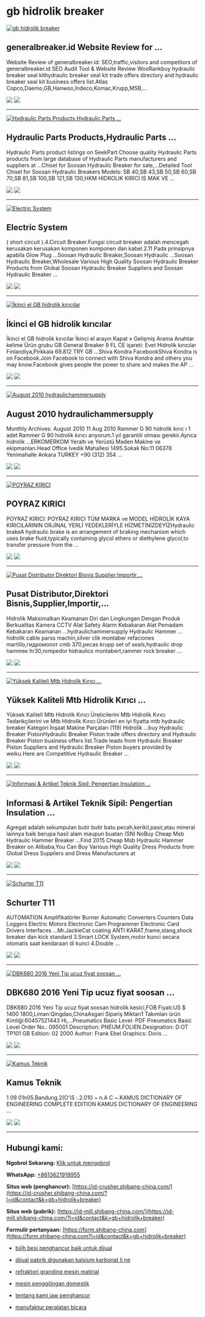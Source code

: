 # gb hidrolik breaker

<a href="https://swt.shibang-china.com/?l=id&img&k=gb+hidrolik+breaker" target="_blank">![gb hidrolik breaker](http://static.shibang-china.com/all-800x300/1527.jpg)</a>

## generalbreaker.id Website Review for …
Website Review of generalbreaker.id: SEO,traffic,visitors and competitors of generalbreaker.id SEO Audit Tool & Website Review WooRankbuy hydraulic breaker seal kithydraulic breaker seal kit trade offers directory and hydraulic breaker seal kit business offers list.Atlas Copco,Daemo,GB,Hanwoo,Indeco,Komac,Krupp,MSB,…


<a href="https://whatsapp.shibangsoft.com/WhatsApp.php" target="_blank" title="WhatsApp">![](http://static.shibang-china.com/icon/whatsapp.png)</a> <a href="https://swt.shibang-china.com/?l=id&icon&k=gb+hidrolik+breaker" target="_blank">![](http://static.shibang-china.com/icon/chat-id.png)</a>

---

<a href="https://swt.shibang-china.com/?l=id&img&k=gb+hidrolik+breaker" target="_blank">![Hydraulic Parts Products,Hydraulic Parts …](http://static.shibang-china.com/all-800x300/1460.jpg)</a>

## Hydraulic Parts Products,Hydraulic Parts …
Hydraulic Parts product listings on SeekPart Choose quality Hydraulic Parts products from large database of Hydraulic Parts manufacturers and suppliers at …Chisel for Soosan Hydraulic Breaker for sale,…Detailed Tool Chisel for Soosan Hydraulic Breakers Models: SB 40,SB 43,SB 50,SB 60,SB 70,SB 81,SB 100,SB 121,SB 130,HKM HIDROLIK KIRICI IS MAK VE …


<a href="https://whatsapp.shibangsoft.com/WhatsApp.php" target="_blank" title="WhatsApp">![](http://static.shibang-china.com/icon/whatsapp.png)</a> <a href="https://swt.shibang-china.com/?l=id&icon&k=gb+hidrolik+breaker" target="_blank">![](http://static.shibang-china.com/icon/chat-id.png)</a>

---

<a href="https://swt.shibang-china.com/?l=id&img&k=gb+hidrolik+breaker" target="_blank">![Electric System](http://static.shibang-china.com/all-800x300/1081.jpg)</a>

## Electric System
( short circuit ).4.Circuit Breaker.Fungsi circuit breaker adalah mencegah kerusakan kerusakan komponen komponen dan kabel.2.11 Pada prinsipnya apabila Glow Plug …Soosan Hydraulic Breaker,Soosan Hydraulic …Soosan Hydraulic Breaker,Wholesale Various High Quality Soosan Hydraulic Breaker Products from Global Soosan Hydraulic Breaker Suppliers and Soosan Hydraulic Breaker …


<a href="https://whatsapp.shibangsoft.com/WhatsApp.php" target="_blank" title="WhatsApp">![](http://static.shibang-china.com/icon/whatsapp.png)</a> <a href="https://swt.shibang-china.com/?l=id&icon&k=gb+hidrolik+breaker" target="_blank">![](http://static.shibang-china.com/icon/chat-id.png)</a>

---

<a href="https://swt.shibang-china.com/?l=id&img&k=gb+hidrolik+breaker" target="_blank">![İkinci el GB hidrolik kırıcılar](http://static.shibang-china.com/all-800x300/946.jpg)</a>

## İkinci el GB hidrolik kırıcılar
İkinci el GB hidrolik kırıcılar İkinci el arayın Kapat » Gelişmiş Arama Anahtar kelime Ürün grubu GB General Breaker 9 FL CE işareti: Evet Hidrolik kırıcılar Finlandiya,Pirkkala 69.812 TRY GB …Shiva Kondra FacebookShiva Kondra is on Facebook.Join Facebook to connect with Shiva Kondra and others you may know.Facebook gives people the power to share and makes the AP …


<a href="https://whatsapp.shibangsoft.com/WhatsApp.php" target="_blank" title="WhatsApp">![](http://static.shibang-china.com/icon/whatsapp.png)</a> <a href="https://swt.shibang-china.com/?l=id&icon&k=gb+hidrolik+breaker" target="_blank">![](http://static.shibang-china.com/icon/chat-id.png)</a>

---

<a href="https://swt.shibang-china.com/?l=id&img&k=gb+hidrolik+breaker" target="_blank">![August 2010 hydraulichammersupply](http://static.shibang-china.com/all-800x300/433.jpg)</a>

## August 2010 hydraulichammersupply
Monthly Archives: August 2010 11 Aug 2010 Rammer G 90 hidrolik kırıc ı 1 adet Rammer G 90 hidrolik kırıcı arıyorum.1 yıl garantili olması gerekir.Ayrıca hidrolik …ERKOMERKOM Yeraltı ve Yerüstü Maden Makine ve ekipmanları.Head Office Ivedik Mahallesi 1495.Sokak No:11 06378 Yenimahalle Ankara TURKEY +90 (312) 354 …


<a href="https://whatsapp.shibangsoft.com/WhatsApp.php" target="_blank" title="WhatsApp">![](http://static.shibang-china.com/icon/whatsapp.png)</a> <a href="https://swt.shibang-china.com/?l=id&icon&k=gb+hidrolik+breaker" target="_blank">![](http://static.shibang-china.com/icon/chat-id.png)</a>

---

<a href="https://swt.shibang-china.com/?l=id&img&k=gb+hidrolik+breaker" target="_blank">![POYRAZ KIRICI](http://static.shibang-china.com/all-800x300/1219.jpg)</a>

## POYRAZ KIRICI
POYRAZ KIRICI: POYRAZ KIRICI TÜM MARKA ve MODEL HİDROLİK KAYA KIRICILARININ ORJİNAL YERLİ YEDEKLERİYLE HİZMETİNİZDEYİZHydraulic brakeA hydraulic brake is an arrangement of braking mechanism which uses brake fluid,typically containing glycol ethers or diethylene glycol,to transfer pressure from the …


<a href="https://whatsapp.shibangsoft.com/WhatsApp.php" target="_blank" title="WhatsApp">![](http://static.shibang-china.com/icon/whatsapp.png)</a> <a href="https://swt.shibang-china.com/?l=id&icon&k=gb+hidrolik+breaker" target="_blank">![](http://static.shibang-china.com/icon/chat-id.png)</a>

---

<a href="https://swt.shibang-china.com/?l=id&img&k=gb+hidrolik+breaker" target="_blank">![Pusat Distributor,Direktori Bisnis,Supplier,Importir,…](http://static.shibang-china.com/all-800x300/591.jpg)</a>

## Pusat Distributor,Direktori Bisnis,Supplier,Importir,…
Hidrolik Maksimalkan Keamanan Diri dan Lingkungan Dengan Produk Berkualitas Kamera CCTV Alat Safety Alarm Kebakaran Alat Pemadam Kebakaran Keamanan …hydraulichammersupply Hydraulic Hammer …hidrolik cable parss machin,silver clik montaber refaciones martillo,гидромолот cmb 370,pecas krupp set of seals,hydraulic drop hammeк hr30,rompedor hidraulico montabert,rammer rock breaker …


<a href="https://whatsapp.shibangsoft.com/WhatsApp.php" target="_blank" title="WhatsApp">![](http://static.shibang-china.com/icon/whatsapp.png)</a> <a href="https://swt.shibang-china.com/?l=id&icon&k=gb+hidrolik+breaker" target="_blank">![](http://static.shibang-china.com/icon/chat-id.png)</a>

---

<a href="https://swt.shibang-china.com/?l=id&img&k=gb+hidrolik+breaker" target="_blank">![Yüksek Kaliteli Mtb Hidrolik Kırıcı …](http://static.shibang-china.com/all-800x300/1295.jpg)</a>

## Yüksek Kaliteli Mtb Hidrolik Kırıcı …
Yüksek Kaliteli Mtb Hidrolik Kırıcı Üreticilerini Mtb Hidrolik Kırıcı Tedarikçilerini ve Mtb Hidrolik Kırıcı Ürünleri en iyi fiyatta mtb hydraulic breaker Kategori İnşaat Makine Parçaları (119) Hidrolik …buy Hydraulic Breaker PistonHydraulic Breaker Piston trade offers directory and Hydraulic Breaker Piston business offers list.Trade leads from Hydraulic Breaker Piston Suppliers and Hydraulic Breaker Piston buyers provided by weiku.Here are Competitive Hydraulic Breaker …


<a href="https://whatsapp.shibangsoft.com/WhatsApp.php" target="_blank" title="WhatsApp">![](http://static.shibang-china.com/icon/whatsapp.png)</a> <a href="https://swt.shibang-china.com/?l=id&icon&k=gb+hidrolik+breaker" target="_blank">![](http://static.shibang-china.com/icon/chat-id.png)</a>

---

<a href="https://swt.shibang-china.com/?l=id&img&k=gb+hidrolik+breaker" target="_blank">![Informasi & Artikel Teknik Sipil: Pengertian Insulation …](http://static.shibang-china.com/all-800x300/1.jpg)</a>

## Informasi & Artikel Teknik Sipil: Pengertian Insulation …
Agregat adalah sekumpulan butir butir batu pecah,kerikil,pasir,atau mineral lainnya baik berupa hasil alam maupun buatan (SNI NoBuy Cheap Msb Hydraulic Hammer Breaker …Find 2015 Cheap Msb Hydraulic Hammer Breaker on Alibaba,You Can Buy Various High Quality Dress Products from Global Dress Suppliers and Dress Manufacturers at


<a href="https://whatsapp.shibangsoft.com/WhatsApp.php" target="_blank" title="WhatsApp">![](http://static.shibang-china.com/icon/whatsapp.png)</a> <a href="https://swt.shibang-china.com/?l=id&icon&k=gb+hidrolik+breaker" target="_blank">![](http://static.shibang-china.com/icon/chat-id.png)</a>

---

<a href="https://swt.shibang-china.com/?l=id&img&k=gb+hidrolik+breaker" target="_blank">![Schurter T11](http://static.shibang-china.com/all-800x300/1491.jpg)</a>

## Schurter T11
AUTOMATION Amplifikatörler Burner Automatic Converters Counters Data Loggers Electric Motors Electronic Cam Programmer Electronic Card Drivers Interfaces …Mr.JackieCat coating ANTI KARAT,frame,stang,shock breaker dan kick standard 3.Smart LOCK System,motor kunci secara otomatis saat kendaraan di kunci 4.Double …


<a href="https://whatsapp.shibangsoft.com/WhatsApp.php" target="_blank" title="WhatsApp">![](http://static.shibang-china.com/icon/whatsapp.png)</a> <a href="https://swt.shibang-china.com/?l=id&icon&k=gb+hidrolik+breaker" target="_blank">![](http://static.shibang-china.com/icon/chat-id.png)</a>

---

<a href="https://swt.shibang-china.com/?l=id&img&k=gb+hidrolik+breaker" target="_blank">![DBK680 2016 Yeni Tip ucuz fiyat soosan …](http://static.shibang-china.com/all-800x300/804.jpg)</a>

## DBK680 2016 Yeni Tip ucuz fiyat soosan …
DBK680 2016 Yeni Tip ucuz fiyat soosan hidrolik kesici,FOB Fiyatı:US $ 1400 1800,Liman:Qingdao,ChinaAsgari Sipariş Miktarı1 Takımları ürün Kimliği:60457521443 Hi,…Pneumatics Basic Level· PDF Pneumatics Basic Level Order No.: 095001 Description: PNEUM.FOLIEN.Designation: D:OT TP101 GB Edition: 02 2000 Author: Frank Ebel Graphics: Doris …


<a href="https://whatsapp.shibangsoft.com/WhatsApp.php" target="_blank" title="WhatsApp">![](http://static.shibang-china.com/icon/whatsapp.png)</a> <a href="https://swt.shibang-china.com/?l=id&icon&k=gb+hidrolik+breaker" target="_blank">![](http://static.shibang-china.com/icon/chat-id.png)</a>

---

<a href="https://swt.shibang-china.com/?l=id&img&k=gb+hidrolik+breaker" target="_blank">![Kamus Teknik](http://static.shibang-china.com/all-800x300/1069.jpg)</a>

## Kamus Teknik
1 09 01n05.Bandung.2(O'iS :.2.010 ~ n.A C ~.KAMUS DICTIONARY OF ENGINEERING COMPLETE EDITION KAMUS DICTIONARY OF ENGINEERING …

<a href="https://whatsapp.shibangsoft.com/WhatsApp.php" target="_blank" title="WhatsApp">![](http://static.shibang-china.com/icon/whatsapp.png)</a> <a href="https://swt.shibang-china.com/?l=id&icon&k=gb+hidrolik+breaker" target="_blank">![](http://static.shibang-china.com/icon/chat-id.png)</a>

---
## Hubungi kami:

**Ngobrol Sekarang:** [Klik untuk mengobrol](https://swt.shibang-china.com?l=id&contact&k=gb+hidrolik+breaker)

**WhatsApp:**  [+8613621919955](https://whatsapp.shibangsoft.com/WhatsApp.php)

**Situs web (penghancur):** [https://id-crusher.shibang-china.com/](https://id-crusher.shibang-china.com/?l=id&contact&k=gb+hidrolik+breaker)

**Situs web (pabrik):** [https://id-mill.shibang-china.com/](https://id-mill.shibang-china.com/?l=id&contact&k=gb+hidrolik+breaker)

**Formulir pertanyaan:** [https://form.shibang-china.com](https://form.shibang-china.com?l=id&contact&k=gb+hidrolik+breaker)

* [bijih besi penghancur baik untuk dijual](../38/bijih%20besi%20penghancur%20baik%20untuk%20dijual.md)

* [dijual pabrik digunakan kalsium karbonat li ne](../34/dijual%20pabrik%20digunakan%20kalsium%20karbonat%20li%20ne.md)

* [refraktori granding mesin matirial](../33/refraktori%20granding%20mesin%20matirial.md)

* [mesin penggilingan domestik](../33/mesin%20penggilingan%20domestik.md)

* [tentang kami jaw penghancur](../39/tentang%20kami%20jaw%20penghancur.md)

* [manufaktur peralatan bicara](../34/manufaktur%20peralatan%20bicara.md)